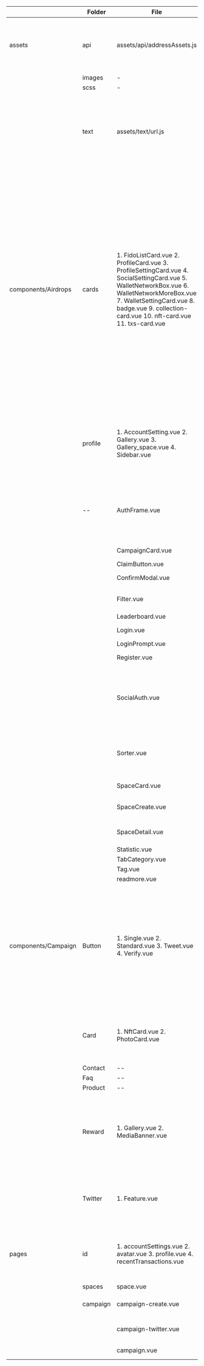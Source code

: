 

|                     | Folder   | File                                                         | Function                                                     | Remarks           |
| ------------------- | -------- | ------------------------------------------------------------ | ------------------------------------------------------------ | ----------------- |
| assets              | api      | assets/api/addressAssets.js                                  | Interacts with third-party APIs to retrieve assets on multiple blockchains |  |
|                     | images   | -                                                            | -                                                            |                  |
|                     | scss     | -                                                            | -                                                            |                  |
|                     | text     | assets/text/url.js                                           | Configuration parameters: fidoUrl: fido backend server URL, SoloMission API backend asnUrl: ASN official website |                  |
| components/Airdrops | cards    | 1. FidoListCard.vue 2. ProfileCard.vue 3. ProfileSettingCard.vue 4. SocialSettingCard.vue 5. WalletNetworkBox.vue 6. WalletNetworkMoreBox.vue 7. WalletSettingCard.vue 8. badge.vue 9. collection-card.vue 10. nft-card.vue 11. txs-card.vue | 1. Fido list component 2. User profile component 3. User profile settings component 4. User profile settings social account component 5. Wallet on-chain address addition component 6. Wallet on-chain address component 7. Wallet settings component 8. -- 9. -- 10. Nft list component 11. Transaction history component |                  |
|                     | profile  | 1. AccountSetting.vue 2. Gallery.vue 3. Gallery_space.vue 4. Sidebar.vue | 1. Account settings component 2. Gallery component 3. Gallery_space component 4. Sidebar component |                  |
|                     | --       | AuthFrame.vue                                                | Login and register functionality, integrated with FIDO login and registration, device query |                  |
|                     |          | CampaignCard.vue                                             | Campaign component                                             |                  |
|                     |          | ClaimButton.vue                                              | Claim button                                                 |                  |
|                     |          | ConfirmModal.vue                                              | Confirm component                                             |                  |
|                     |          | Filter.vue                                                   | Filter selection component                                    |                  |
|                     |          | Leaderboard.vue                                              | --                                                           |                  |
|                     |          | Login.vue                                                    | Login component                                               |                  |
|                     |          | LoginPrompt.vue                                              | Login prompt                                                 |                  |
|                     |          | Register.vue                                                 | Registration component                                        |                  |
|                     |          | SocialAuth.vue                                               | Adds login and register functionality, integrated with FIDO login and registration, device query |                  |
|                     |          | Sorter.vue                                                   | Modifies the redirection logic, improves the follow function |                  |
|                     |          | SpaceCard.vue                                                | Space component                                              |                  |
|                     |          | SpaceCreate.vue                                              | Space creation component                                      |                  |
|                     |          | SpaceDetail.vue                                              | Space display component                                       |                  |
|                     |          | Statistic.vue                                                | --                                                           |                  |
|                     |          | TabCategory.vue                                              | --                                                           |                  |
|                     |          | Tag.vue                                                      | --                                                           |                  |
|                     |          | readmore.vue                                                 | --                                                           |                  |
| components/Campaign | Button   | 1. Single.vue 2. Standard.vue 3. Tweet.vue 4. Verify.vue      | 1. Adds functionality to verify if the campaign is completed 2. Implements tweet sending and returning to the original campaign page 3. Initial tweet and verification functions 4. Verification |                  |
|                     | Card     | 1. NftCard.vue 2. PhotoCard.vue                             | 1. Adds campaign page 2. Adds reward image display on the Campaign page |                  |
|                     | Contact  | --                                                           | --                                                           |                  |
|                     | Faq      | --                                                           | --                                                           |                  |
|                     | Product  | --                                                           | --                                                           |                  |
|                     | Reward   | 1. Gallery.vue 2. MediaBanner.vue                           | 1. Sets the default display picture for tokens 2. Campaign supports dynamic reading of reward types |                  |
|                     | Twitter  | 1. Feature.vue                                               | Implements tweet sending and returning to the original campaign page |                  |
| pages               | id       | 1. accountSettings.vue 2. avatar.vue 3. profile.vue 4. recentTransactions.vue | 1. User settings page 2. Header avatar 3. Profile display page 4. -- |                  |
|                     | spaces   | space.vue                                                    | Space page                                                  |                  |
|                     | campaign | campaign-create.vue                                          | Create campaign                                              | 2 months ago     |
|                     |          | campaign-twitter.vue                                         | Campaign-twitter page                                        | 2 months ago     |
|                     |          | campaign.vue                                                 | Campaign task page                                          |                  |

